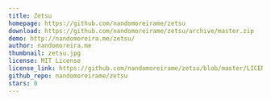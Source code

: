 ```yaml
---
title: Zetsu
homepage: https://github.com/nandomoreirame/zetsu
download: https://github.com/nandomoreirame/zetsu/archive/master.zip
demo: http://nandomoreira.me/zetsu/
author: nandomoreira.me
thumbnail: zetsu.jpg
license: MIT License
license_link: https://github.com/nandomoreirame/zetsu/blob/master/LICENSE
github_repo: nandomoreirame/zetsu
stars: 0
---
```

